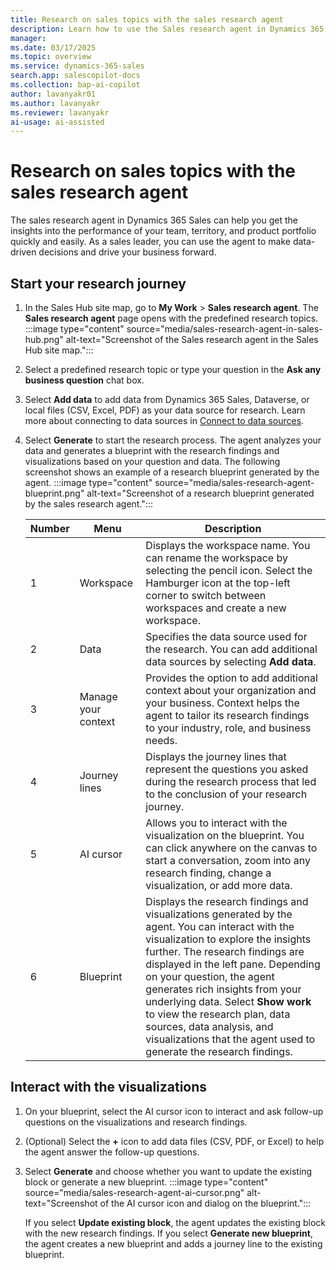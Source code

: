 ```yaml
---
title: Research on sales topics with the sales research agent
description: Learn how to use the Sales research agent in Dynamics 365 Sales to get insights about your team, territory, and product portfolio.
manager:
ms.date: 03/17/2025
ms.topic: overview
ms.service: dynamics-365-sales
search.app: salescopilot-docs
ms.collection: bap-ai-copilot
author: lavanyakr01
ms.author: lavanyakr
ms.reviewer: lavanyakr
ai-usage: ai-assisted
---
```


# Research on sales topics with the sales research agent

The sales research agent in Dynamics 365 Sales can help you get the insights into the performance of your team, territory, and product portfolio quickly and easily. As a sales leader, you can use the agent to make data-driven decisions and drive your business forward.  

## Start your research journey

1. In the Sales Hub site map, go to **My Work** > **Sales research agent**.
   The **Sales research agent** page opens with the predefined research topics. 
   :::image type="content" source="media/sales-research-agent-in-sales-hub.png" alt-text="Screenshot of the Sales research agent in the Sales Hub site map.":::

1. Select a predefined research topic or type your question in the **Ask any business question** chat box.
1. Select **Add data** to add data from Dynamics 365 Sales, Dataverse, or local files (CSV, Excel, PDF) as your data source for research. Learn more about connecting to data sources in [Connect to data sources](sales-research-agent-connect-data.md).
1. Select **Generate** to start the research process.
   The agent analyzes your data and generates a blueprint with the research findings and visualizations based on your question and data. The following screenshot shows an example of a research blueprint generated by the agent.
    :::image type="content" source="media/sales-research-agent-blueprint.png" alt-text="Screenshot of a research blueprint generated by the sales research agent.":::

    |Number  |Menu  |Description  |
    |---------|---------|---------|
    |1     | Workspace         | Displays the workspace name. You can rename the workspace by selecting the pencil icon. Select the Hamburger icon at the top-left corner to switch between workspaces and create a new workspace. |
    |2     | Data | Specifies the data source used for the research. You can add additional data sources by selecting **Add data**. |
    |3     |  Manage your context       | Provides the option to add additional context about your organization and your business. Context helps the agent to tailor its research findings to your industry, role, and business needs. 
    |4     |  Journey lines    | Displays the journey lines that represent the questions you asked during the research process that led to the conclusion of your research journey. |
    |5     |AI cursor | Allows you to interact with the visualization on the blueprint. You can click anywhere on the canvas to start a conversation, zoom into any research finding, change a visualization, or add more data. |
    |6     | Blueprint         | Displays the research findings and visualizations generated by the agent. You can interact with the visualization to explore the insights further. The research findings are displayed in the left pane. Depending on your question, the agent generates rich insights from your underlying data. Select **Show work** to view the research plan, data sources, data analysis, and visualizations that the agent used to generate the research findings. | 

## Interact with the visualizations

1. On your blueprint, select the AI cursor icon to interact and ask follow-up questions on the visualizations and research findings.
1. (Optional) Select the **+** icon to add data files (CSV, PDF, or Excel) to help the agent answer the follow-up questions.
1. Select **Generate** and choose whether you want to update the existing block or generate a new blueprint.
   :::image type="content" source="media/sales-research-agent-ai-cursor.png" alt-text="Screenshot of the AI cursor icon and dialog on the blueprint.":::

   If you select **Update existing block**, the agent updates the existing block with the new research findings. If you select **Generate new blueprint**, the agent creates a new blueprint and adds a journey line to the existing blueprint. 